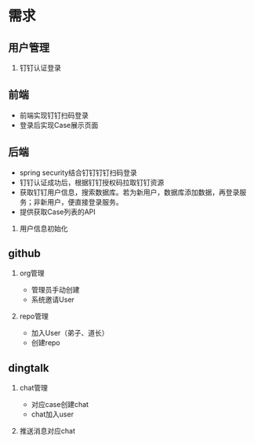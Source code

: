 # 需求
## 用户管理
1. 钉钉认证登录
## 前端
* 前端实现钉钉扫码登录
* 登录后实现Case展示页面
## 后端
* spring security结合钉钉钉钉扫码登录 
* 钉钉认证成功后，根据钉钉授权码拉取钉钉资源
* 获取钉钉用户信息，搜索数据库。若为新用户，数据库添加数据，再登录服务；非新用户，便直接登录服务。
* 提供获取Case列表的API


1. 用户信息初始化

## github
1. org管理
   * 管理员手动创建
   * 系统邀请User
  
2. repo管理
   * 加入User（弟子、道长）
   * 创建repo

## dingtalk
1. chat管理
   * 对应case创建chat
   * chat加入user
  
2. 推送消息对应chat



